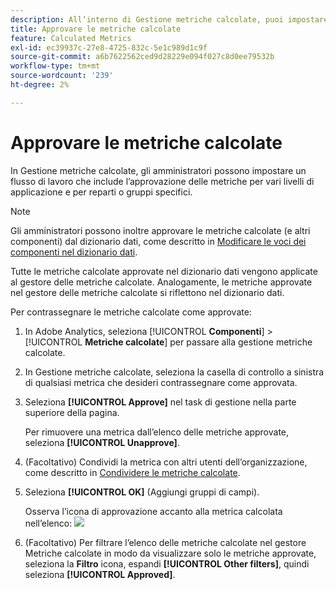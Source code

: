 ```yaml
---
description: All’interno di Gestione metriche calcolate, puoi impostare un flusso di lavoro che includa l’approvazione delle metriche per vari livelli di applicazione e per reparti o gruppi specifici.
title: Approvare le metriche calcolate
feature: Calculated Metrics
exl-id: ec39937c-27e8-4725-832c-5e1c989d1c9f
source-git-commit: a6b7622562ced9d28229e094f027c8d0ee79532b
workflow-type: tm+mt
source-wordcount: '239'
ht-degree: 2%

---
```


# Approvare le metriche calcolate

In Gestione metriche calcolate, gli amministratori possono impostare un flusso di lavoro che include l’approvazione delle metriche per vari livelli di applicazione e per reparti o gruppi specifici.

>[!NOTE]
>
>Gli amministratori possono inoltre approvare le metriche calcolate (e altri componenti) dal dizionario dati, come descritto in [Modificare le voci dei componenti nel dizionario dati](/help/analyze/analysis-workspace/components/data-dictionary/edit-entries-data-dictionary.md).
>
>Tutte le metriche calcolate approvate nel dizionario dati vengono applicate al gestore delle metriche calcolate. Analogamente, le metriche approvate nel gestore delle metriche calcolate si riflettono nel dizionario dati.

Per contrassegnare le metriche calcolate come approvate:

1. In Adobe Analytics, seleziona [!UICONTROL **Componenti**] > [!UICONTROL **Metriche calcolate**] per passare alla gestione metriche calcolate.

1. In Gestione metriche calcolate, seleziona la casella di controllo a sinistra di qualsiasi metrica che desideri contrassegnare come approvata.

1. Seleziona **[!UICONTROL Approve]** nel task di gestione nella parte superiore della pagina.

   Per rimuovere una metrica dall’elenco delle metriche approvate, seleziona **[!UICONTROL Unapprove]**.

1. (Facoltativo) Condividi la metrica con altri utenti dell’organizzazione, come descritto in [Condividere le metriche calcolate](/help/components/c-calcmetrics/c-workflow/cm-workflow/cm-sharing.md).

1. Seleziona **[!UICONTROL OK]** (Aggiungi gruppi di campi).

   Osserva l’icona di approvazione accanto alla metrica calcolata nell’elenco:  ![](https://spectrum.adobe.com/static/icons/workflow_18/Smock_CheckmarkCircle_18_N.svg)

1. (Facoltativo) Per filtrare l’elenco delle metriche calcolate nel gestore Metriche calcolate in modo da visualizzare solo le metriche approvate, seleziona la **Filtro** icona, espandi **[!UICONTROL Other filters]**, quindi seleziona **[!UICONTROL Approved]**.
